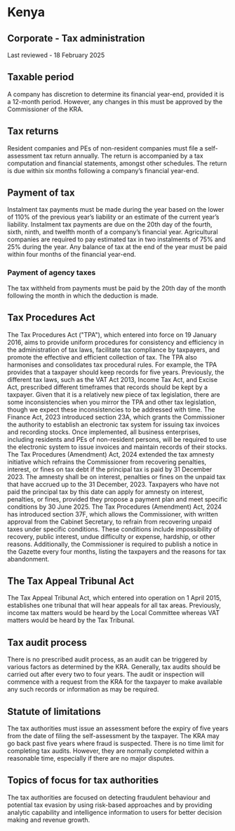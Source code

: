 # Kenya
## Corporate - Tax administration
Last reviewed - 18 February 2025
## Taxable period
A company has discretion to determine its financial year-end, provided it is a 12-month period. However, any changes in this must be approved by the Commissioner of the KRA.
## Tax returns
Resident companies and PEs of non-resident companies must file a self-assessment tax return annually. The return is accompanied by a tax computation and financial statements, amongst other schedules. The return is due within six months following a company’s financial year-end.
## Payment of tax
Instalment tax payments must be made during the year based on the lower of 110% of the previous year’s liability or an estimate of the current year’s liability. Instalment tax payments are due on the 20th day of the fourth, sixth, ninth, and twelfth month of a company’s financial year. 
Agricultural companies are required to pay estimated tax in two instalments of 75% and 25% during the year. Any balance of tax at the end of the year must be paid within four months of the financial year-end.
### Payment of agency taxes
The tax withheld from payments must be paid by the 20th day of the month following the month in which the deduction is made.
## Tax Procedures Act 
The Tax Procedures Act ("TPA"), which entered into force on 19 January 2016, aims to provide uniform procedures for consistency and efficiency in the administration of tax laws, facilitate tax compliance by taxpayers, and promote the effective and efficient collection of tax.
The TPA also harmonises and consolidates tax procedural rules. For example, the TPA provides that a taxpayer should keep records for five years. Previously, the different tax laws, such as the VAT Act 2013, Income Tax Act, and Excise Act, prescribed different timeframes that records should be kept by a taxpayer. Given that it is a relatively new piece of tax legislation, there are some inconsistencies when you mirror the TPA and other tax legislation, though we expect these inconsistencies to be addressed with time.
The Finance Act, 2023 introduced section 23A, which grants the Commissioner the authority to establish an electronic tax system for issuing tax invoices and recording stocks. Once implemented, all business enterprises, including residents and PEs of non-resident persons, will be required to use the electronic system to issue invoices and maintain records of their stocks.
The Tax Procedures (Amendment) Act, 2024 extended the tax amnesty initiative which refrains the Commissioner from recovering penalties, interest, or fines on tax debt if the principal tax is paid by 31 December 2023. The amnesty shall be on interest, penalties or fines on the unpaid tax that have accrued up to the 31 December, 2023. Taxpayers who have not paid the principal tax by this date can apply for amnesty on interest, penalties, or fines, provided they propose a payment plan and meet specific conditions by 30 June 2025.
The Tax Procedures (Amendment) Act, 2024 has introduced section 37F, which allows the Commissioner, with written approval from the Cabinet Secretary, to refrain from recovering unpaid taxes under specific conditions. These conditions include impossibility of recovery, public interest, undue difficulty or expense, hardship, or other reasons. Additionally, the Commissioner is required to publish a notice in the Gazette every four months, listing the taxpayers and the reasons for tax abandonment.
## The Tax Appeal Tribunal Act
The Tax Appeal Tribunal Act, which entered into operation on 1 April 2015, establishes one tribunal that will hear appeals for all tax areas. Previously, income tax matters would be heard by the Local Committee whereas VAT matters would be heard by the Tax Tribunal.
## Tax audit process
There is no prescribed audit process, as an audit can be triggered by various factors as determined by the KRA. Generally, tax audits should be carried out after every two to four years. The audit or inspection will commence with a request from the KRA for the taxpayer to make available any such records or information as may be required.
## Statute of limitations
The tax authorities must issue an assessment before the expiry of five years from the date of filing the self-assessment by the taxpayer. The KRA may go back past five years where fraud is suspected. There is no time limit for completing tax audits. However, they are normally completed within a reasonable time, especially if there are no major disputes.
## Topics of focus for tax authorities
The tax authorities are focused on detecting fraudulent behaviour and potential tax evasion by using risk-based approaches and by providing analytic capability and intelligence information to users for better decision making and revenue growth.
